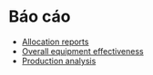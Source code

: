 # Báo cáo

* [Allocation reports](allocation.md)
* [Overall equipment effectiveness](oee.md)
* [Production analysis](production_analysis.md)
